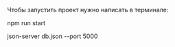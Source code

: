 Чтобы запустить проект нужно написать в терминале:



npm run start 

json-server db.json --port 5000

